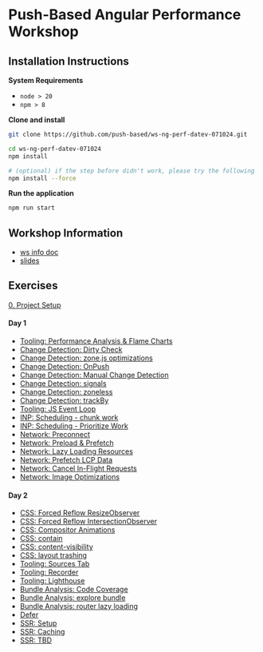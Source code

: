 # Push-Based Angular Performance Workshop

## Installation Instructions

**System Requirements**

* `node > 20`
* `npm > 8`

**Clone and install**

```bash
git clone https://github.com/push-based/ws-ng-perf-datev-071024.git

cd ws-ng-perf-datev-071024
npm install

# (optional) if the step before didn't work, please try the following
npm install --force
```

**Run the application**

```bash
npm run start
```

## Workshop Information

* [ws info doc](https://docs.google.com/document/d/1AFjrVb3gDNV_jsknv05EbzC2ABFUlG2V1X561ar2mAw/edit?usp=drive_link)
* [slides](https://drive.google.com/drive/folders/1LJCDzItO1fLi2N9TyiK6dxDRSjeT-5Dw?usp=sharing)

## Exercises

[0. Project Setup](./exercises/project%20setup.md)

#### Day 1

* [Tooling: Performance Analysis & Flame Charts](./exercises/performance-tab-flame-charts.md)
* [Change Detection: Dirty Check](./exercises/change-detection%20-%20Dirty%20Check.md)
* [Change Detection: zone.js optimizations](./exercises/change-detection%20-%20zone-optimizations.md)
* [Change Detection: OnPush](./exercises/change-detection%20-%20OnPush.md)
* [Change Detection: Manual Change Detection](./exercises/change-detection%20-%20manual%20cd.md)
* [Change Detection: signals](./exercises/change-detection%20-%20signals.md)
* [Change Detection: zoneless](./exercises/change-detection%20-%20zoneless.md)
* [Change Detection: trackBy](./exercises/change-detection%20-%20trackBy.md)
* [Tooling: JS Event Loop](./exercises/event-loop.md)
* [INP: Scheduling - chunk work](./exercises/scheduling-chunk-work.md)
* [INP: Scheduling - Prioritize Work](./exercises/scheduling-prioritize-work.md)
* [Network: Preconnect](./exercises/network-resource-hints-preconnect.md)
* [Network: Preload & Prefetch](./exercises/network-resource-hints-preload-prefetch.md)
* [Network: Lazy Loading Resources](./exercises/network-lazy-loading.md)
* [Network: Prefetch LCP Data](./exercises/network-prefetch-lcp-data.md)
* [Network: Cancel In-Flight Requests](./exercises/network-cancel-requests.md)
* [Network: Image Optimizations](./exercises/ng-optimized-images.md)

#### Day 2

* [CSS: Forced Reflow ResizeObserver](./exercises/css%20-%20resizeobserver.md)
* [CSS: Forced Reflow IntersectionObserver](./exercises/css%20-%20intersection-observer.md)
* [CSS: Compositor Animations](./exercises/css%20-%20compositor-only-animations.md)
* [CSS: contain](./exercises/css%20-%20containment.md)
* [CSS: content-visibility](./exercises/css%20-%20content-visibility.md)
* [CSS: layout trashing](./exercises/css%20-%20layout-trashing.md)
* [Tooling: Sources Tab](./exercises/sources%20tab.md)
* [Tooling: Recorder](./exercises/user_flow%20-%20recorder.md)
* [Tooling: Lighthouse](./exercises/user_flow%20-%20lighthouse.md)
* [Bundle Analysis: Code Coverage](TBD)
* [Bundle Analysis: explore bundle](TBD)
* [Bundle Analysis: router lazy loading](TBD)
* [Defer](./exercises/defer.md)
* [SSR: Setup](TBD)
* [SSR: Caching](TBD)
* [SSR: TBD](TBD)

